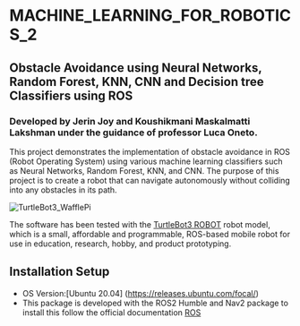 # MACHINE_LEARNING_FOR_ROBOTICS_2

## Obstacle Avoidance using Neural Networks, Random Forest, KNN, CNN and Decision tree Classifiers using ROS

### Developed by Jerin Joy and Koushikmani Maskalmatti Lakshman under the guidance of professor Luca Oneto.
This project demonstrates the implementation of obstacle avoidance in ROS (Robot Operating System) using various machine learning classifiers such as Neural Networks, Random Forest, KNN, and CNN. The purpose of this project is to create a robot that can navigate autonomously without colliding into any obstacles in its path.

![TurtleBot3_WafflePi](https://user-images.githubusercontent.com/81651764/194770503-45cbd61b-7b50-442e-b67a-140f7cc4dc28.png)

The software has been tested with the [TurtleBot3 ROBOT](https://emanual.robotis.com/docs/en/platform/turtlebot3/overview/) robot model, which is a small, affordable and programmable, ROS-based mobile robot for use in education, research, hobby, and product prototyping.


## Installation Setup

- OS Version:[Ubuntu 20.04] (https://releases.ubuntu.com/focal/)
- This package is developed with the ROS2 Humble and Nav2 package to install this follow the official documentation [ROS](http://wiki.ros.org/noetic/Installation/Ubuntu)
